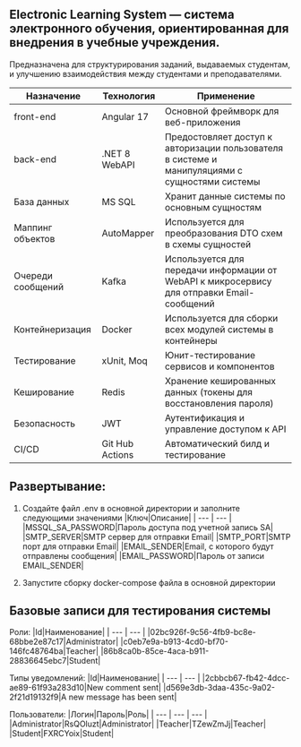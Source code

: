 ## Electronic Learning System — система электронного обучения, ориентированная для внедрения в учебные учреждения. 
Предназначена для структурирования заданий, выдаваемых студентам, и улучшению взаимодействия между студентами и преподавателями.

| Назначение | Технология | Применение                            |
| --- | --- | --- |
|front-end|Angular 17|Основной фреймворк для веб-приложения|
|back-end|.NET 8 WebAPI|Предостовляет доступ к авторизации пользователя в системе и манипуляциями с сущностями системы|
|База данных|MS SQL|Хранит данные системы по основным сущностям|
|Маппинг объектов|AutoMapper|Используется для преобразования DTO схем в схемы сущностей|
|Очереди сообщений|Kafka|Используется для передачи информации от WebAPI к микросервису для отправки Email-сообщений|
|Контейнеризация|Docker|Используется для сборки всех модулей системы в контейнеры|
|Тестирование|xUnit, Moq|Юнит-тестирование сервисов и компонентов|
|Кеширование|Redis|Хранение кешированных данных (токены для восстановления пароля)|
|Безопасность|JWT|Аутентификация и управление доступом к API|
|CI/CD|Git Hub Actions|Автоматический билд и тестирование|

## Развертывание:

1. Создайте файл .env в основной директории и заполните следующими значениями
|Ключ|Описание|
| --- | --- |
|MSSQL_SA_PASSWORD|Пароль доступа под учетной запись SA|
|SMTP_SERVER|SMTP сервер для отправки Email|
|SMTP_PORT|SMTP порт для отправки Email|
|EMAIL_SENDER|Email, с которого будут отправлены сообщения|
|EMAIL_PASSWORD|Пароль от записи EMAIL_SENDER|

2. Запустите сборку docker-compose файла в основной директории

## Базовые записи для тестирования системы

Роли:
|Id|Наименование|
| --- | --- |
|02bc926f-9c56-4fb9-bc8e-68bbe2e87c17|Administrator|
|c0eb7e9a-b913-4cd0-bf70-146fc48764ba|Teacher|
|86b8ca0b-85ce-4aca-b911-28836645ebc7|Student|

Типы уведомлений:
|Id|Наименование|
| --- | --- |
|2cbbcb67-fb42-4dcc-ae89-61f93a283d10|New comment sent|
|d569e3db-3daa-435c-9a02-2f21d19132f9|A new message has been sent|

Пользователи:
|Логин|Пароль|Роль|
| --- | --- | --- |
|Administrator|RsQOluzt|Administrator|
|Teacher|TZewZmJj|Teacher|
|Student|FXRCYoix|Student|
